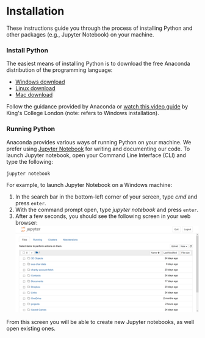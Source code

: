 # Installation

These instructions guide you through the process of installing Python and other packages (e.g., Jupyter Notebook) on your machine.

### Install Python

The easiest means of installing Python is to download the free Anaconda distribution of the programming language:
* <a href="https://www.anaconda.com/distribution/#windows" target=_blank>Windows download</a>
* <a href="https://www.anaconda.com/distribution/#linux" target=_blank>Linux download</a>
* <a href="https://www.anaconda.com/distribution/#macos" target=_blank>Mac download</a>

Follow the guidance provided by Anaconda or <a href="https://www.youtube.com/watch?1=&v=a-a79gH6fB8" target=_blank>watch this video guide</a> by King's College London (note: refers to Windows installation).

### Running Python

Anaconda provides various ways of running Python on your machine. We prefer using <a href="https://jupyter.org/" target=_blank>Jupyter Notebook</a> for writing and documenting our code.
To launch Jupyter notebook, open your Command Line Interface (CLI) and type the following:
```
jupyter notebook
```

For example, to launch Jupyter Notebook on a Windows machine:
1. In the search bar in the bottom-left corner of your screen, type *cmd* and press `enter`.
2. With the command prompt open, type *jupyter notebook* and press `enter`.
3. After a few seconds, you should see the following screen in your web browser: <br>
![Jupyter server](./assets/images/jupyter-server.png)

From this screen you will be able to create new Jupyter notebooks, as well open existing ones.